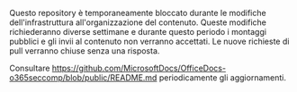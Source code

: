 Questo repository è temporaneamente bloccato durante le modifiche dell'infrastruttura all'organizzazione del contenuto. Queste modifiche richiederanno diverse settimane e durante questo periodo i montaggi pubblici e gli invii al contenuto non verranno accettati. Le nuove richieste di pull verranno chiuse senza una risposta.

Consultare https://github.com/MicrosoftDocs/OfficeDocs-o365seccomp/blob/public/README.md periodicamente gli aggiornamenti.
